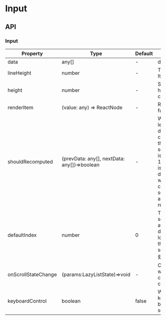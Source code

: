 # Input

<example />

## API

### Input

| Property            | Type                                        | Default | Description                                                                                                                                                                                       |
| ------------------- | ------------------------------------------- | ------- | ------------------------------------------------------------------------------------------------------------------------------------------------------------------------------------------------- |
| data                | any[]                                       | -       | data source                                                                                                                                                                                       |
| lineHeight          | number                                      | -       | The height of Item                                                                                                                                                                                |
| height              | number                                      | -       | Scroll the height of the container                                                                                                                                                                |
| renderItem          | (value: any) => ReactNode                   | -       | Render item function                                                                                                                                                                              |
| shouldRecomputed    | (prevData: any[], nextData: any[])=>boolean | -       | When the length of the data source changes and the data source length is greater than 1, the function is passed to determine whether the corresponding scroll value is allowed to be recalculated |
| defaultIndex        | number                                      | 0       | The data source starts at Index, the default hover location, and the view will scroll to that 处                                                                                                  |
| onScrollStateChange | (params:LazyListState)=>void                | -       | Callback when the roll coefficient changes                                                                                                                                                        |
| keyboardControl     | boolean                                     | false   | Whether the keyboard can be used for scrolling                                                                                                                                                    |
